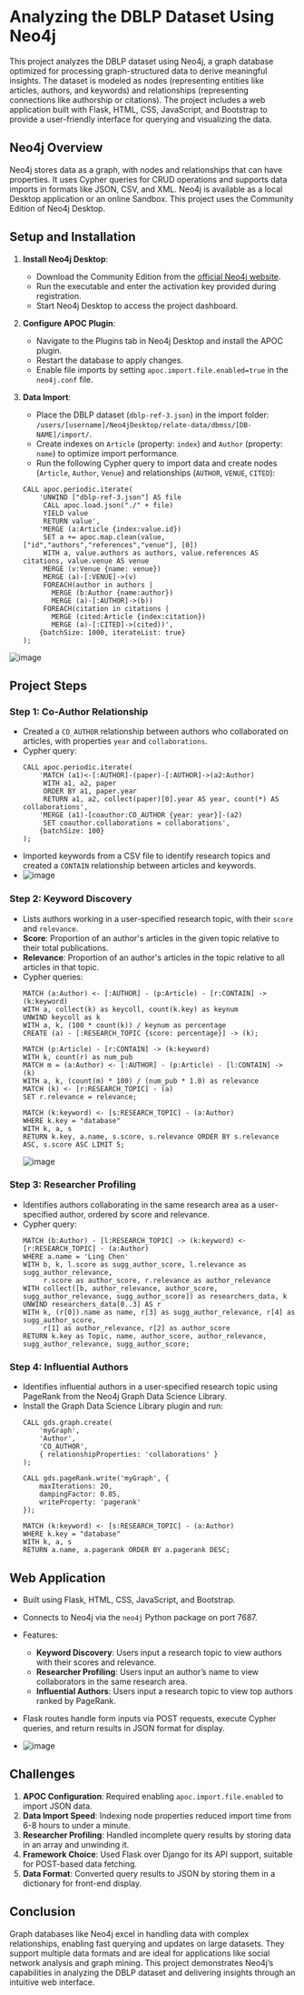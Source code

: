 # Analyzing the DBLP Dataset Using Neo4j

This project analyzes the DBLP dataset using Neo4j, a graph database optimized for processing graph-structured data to derive meaningful insights. The dataset is modeled as nodes (representing entities like articles, authors, and keywords) and relationships (representing connections like authorship or citations). The project includes a web application built with Flask, HTML, CSS, JavaScript, and Bootstrap to provide a user-friendly interface for querying and visualizing the data.


## Neo4j Overview
Neo4j stores data as a graph, with nodes and relationships that can have properties. It uses Cypher queries for CRUD operations and supports data imports in formats like JSON, CSV, and XML. Neo4j is available as a local Desktop application or an online Sandbox. This project uses the Community Edition of Neo4j Desktop.

## Setup and Installation
1. **Install Neo4j Desktop**:
   - Download the Community Edition from the [official Neo4j website](https://neo4j.com/download/).
   - Run the executable and enter the activation key provided during registration.
   - Start Neo4j Desktop to access the project dashboard.

2. **Configure APOC Plugin**:
   - Navigate to the Plugins tab in Neo4j Desktop and install the APOC plugin.
   - Restart the database to apply changes.
   - Enable file imports by setting `apoc.import.file.enabled=true` in the `neo4j.conf` file.

3. **Data Import**:
   - Place the DBLP dataset (`dblp-ref-3.json`) in the import folder: `/users/[username]/Neo4jDesktop/relate-data/dbmss/[DB-NAME]/import/`.
   - Create indexes on `Article` (property: `index`) and `Author` (property: `name`) to optimize import performance.
   - Run the following Cypher query to import data and create nodes (`Article`, `Author`, `Venue`) and relationships (`AUTHOR`, `VENUE`, `CITED`):

   ```cypher
   CALL apoc.periodic.iterate(
       'UNWIND ["dblp-ref-3.json"] AS file
        CALL apoc.load.json("./" + file)
        YIELD value
        RETURN value',
       'MERGE (a:Article {index:value.id})
        SET a += apoc.map.clean(value, ["id","authors","references","venue"], [0])
        WITH a, value.authors as authors, value.references AS citations, value.venue AS venue
        MERGE (v:Venue {name: venue})
        MERGE (a)-[:VENUE]->(v)
        FOREACH(author in authors |
          MERGE (b:Author {name:author})
          MERGE (a)-[:AUTHOR]->(b))
        FOREACH(citation in citations |
          MERGE (cited:Article {index:citation})
          MERGE (a)-[:CITED]->(cited))',
       {batchSize: 1000, iterateList: true}
   );
   ```
![image](https://github.com/user-attachments/assets/2adf4122-d644-45c6-9333-95dd8cc59ad6)

## Project Steps

### Step 1: Co-Author Relationship
- Created a `CO_AUTHOR` relationship between authors who collaborated on articles, with properties `year` and `collaborations`.
- Cypher query:
  ```cypher
  CALL apoc.periodic.iterate(
      'MATCH (a1)<-[:AUTHOR]-(paper)-[:AUTHOR]->(a2:Author)
       WITH a1, a2, paper
       ORDER BY a1, paper.year
       RETURN a1, a2, collect(paper)[0].year AS year, count(*) AS collaborations',
      'MERGE (a1)-[coauthor:CO_AUTHOR {year: year}]-(a2)
       SET coauthor.collaborations = collaborations',
      {batchSize: 100}
  );
  ```
- Imported keywords from a CSV file to identify research topics and created a `CONTAIN` relationship between articles and keywords.
- ![image](https://github.com/user-attachments/assets/ef168101-297c-4ea5-b3f1-4d6869046028)


### Step 2: Keyword Discovery
- Lists authors working in a user-specified research topic, with their `score` and `relevance`.
- **Score**: Proportion of an author's articles in the given topic relative to their total publications.
- **Relevance**: Proportion of an author's articles in the topic relative to all articles in that topic.
- Cypher queries:
  ```cypher
  MATCH (a:Author) <- [:AUTHOR] - (p:Article) - [r:CONTAIN] -> (k:keyword)
  WITH a, collect(k) as keycoll, count(k.key) as keynum
  UNWIND keycoll as k
  WITH a, k, (100 * count(k)) / keynum as percentage
  CREATE (a) - [:RESEARCH_TOPIC {score: percentage}] -> (k);

  MATCH (p:Article) - [r:CONTAIN] -> (k:keyword)
  WITH k, count(r) as num_pub
  MATCH m = (a:Author) <- [:AUTHOR] - (p:Article) - [l:CONTAIN] -> (k)
  WITH a, k, (count(m) * 100) / (num_pub * 1.0) as relevance
  MATCH (k) <- [r:RESEARCH_TOPIC] - (a)
  SET r.relevance = relevance;

  MATCH (k:keyword) <- [s:RESEARCH_TOPIC] - (a:Author)
  WHERE k.key = "database"
  WITH k, a, s
  RETURN k.key, a.name, s.score, s.relevance ORDER BY s.relevance ASC, s.score ASC LIMIT 5;
  ```
  ![image](https://github.com/user-attachments/assets/48926a10-4670-4ec0-8e03-981f98c93bab)


### Step 3: Researcher Profiling
- Identifies authors collaborating in the same research area as a user-specified author, ordered by score and relevance.
- Cypher query:
  ```cypher
  MATCH (b:Author) - [l:RESEARCH_TOPIC] -> (k:keyword) <- [r:RESEARCH_TOPIC] - (a:Author)
  WHERE a.name = 'Ling Chen'
  WITH b, k, l.score as sugg_author_score, l.relevance as sugg_author_relevance,
       r.score as author_score, r.relevance as author_relevance
  WITH collect([b, author_relevance, author_score, sugg_author_relevance, sugg_author_score]) as researchers_data, k
  UNWIND researchers_data[0..3] AS r
  WITH k, (r[0]).name as name, r[3] as sugg_author_relevance, r[4] as sugg_author_score,
       r[1] as author_relevance, r[2] as author_score
  RETURN k.key as Topic, name, author_score, author_relevance, sugg_author_relevance, sugg_author_score;
  ```

### Step 4: Influential Authors
- Identifies influential authors in a user-specified research topic using PageRank from the Neo4j Graph Data Science Library.
- Install the Graph Data Science Library plugin and run:
  ```cypher
  CALL gds.graph.create(
      'myGraph',
      'Author',
      'CO_AUTHOR',
      { relationshipProperties: 'collaborations' }
  );

  CALL gds.pageRank.write('myGraph', {
      maxIterations: 20,
      dampingFactor: 0.85,
      writeProperty: 'pagerank'
  });

  MATCH (k:keyword) <- [s:RESEARCH_TOPIC] - (a:Author)
  WHERE k.key = "database"
  WITH k, a, s
  RETURN a.name, a.pagerank ORDER BY a.pagerank DESC;
  ```

## Web Application
- Built using Flask, HTML, CSS, JavaScript, and Bootstrap.
- Connects to Neo4j via the `neo4j` Python package on port 7687.
- Features:
  - **Keyword Discovery**: Users input a research topic to view authors with their scores and relevance.
  - **Researcher Profiling**: Users input an author’s name to view collaborators in the same research area.
  - **Influential Authors**: Users input a research topic to view top authors ranked by PageRank.
- Flask routes handle form inputs via POST requests, execute Cypher queries, and return results in JSON format for display.

- ![image](https://github.com/user-attachments/assets/d6a5d92e-4d26-4655-baf5-cd3f2121a88c)


## Challenges
1. **APOC Configuration**: Required enabling `apoc.import.file.enabled` to import JSON data.
2. **Data Import Speed**: Indexing node properties reduced import time from 6-8 hours to under a minute.
3. **Researcher Profiling**: Handled incomplete query results by storing data in an array and unwinding it.
4. **Framework Choice**: Used Flask over Django for its API support, suitable for POST-based data fetching.
5. **Data Format**: Converted query results to JSON by storing them in a dictionary for front-end display.

## Conclusion
Graph databases like Neo4j excel in handling data with complex relationships, enabling fast querying and updates on large datasets. They support multiple data formats and are ideal for applications like social network analysis and graph mining. This project demonstrates Neo4j’s capabilities in analyzing the DBLP dataset and delivering insights through an intuitive web interface.
